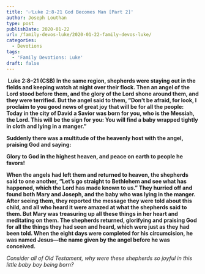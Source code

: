 ```yaml
---
title: '✅Luke 2:8-21 God Becomes Man [Part 2]'
author: Joseph Louthan
type: post
publishDate: 2020-01-22
url: /family-devos-luke/2020-01-22-family-devos-luke/
categories:
  - Devotions
tags:
  - 'Family Devotions: Luke'
draft: false
---
```


​		**Luke 2:8–21 (CSB) In the same region, shepherds were staying out in the fields and keeping watch at night over their flock.  Then an angel of the Lord stood before them, and the glory of the Lord shone around them, and they were terrified.  But the angel said to them, “Don’t be afraid, for look, I proclaim to you good news of great joy that will be for all the people:  Today in the city of David a Savior was born for you, who is the Messiah, the Lord.  This will be the sign for you: You will find a baby wrapped tightly in cloth and lying in a manger.”**  

**Suddenly there was a multitude of the heavenly host with the angel, praising God and saying:**  

**Glory to God in the highest heaven, and peace on earth to people he favors!**  

**When the angels had left them and returned to heaven, the shepherds said to one another, “Let’s go straight to Bethlehem and see what has happened, which the Lord has made known to us.”  They hurried off and found both Mary and Joseph, and the baby who was lying in the manger.  After seeing them, they reported the message they were told about this child,  and all who heard it were amazed at what the shepherds said to them.  But Mary was treasuring up all these things in her heart and meditating on them.  The shepherds returned, glorifying and praising God for all the things they had seen and heard, which were just as they had been told.  When the eight days were completed for his circumcision, he was named Jesus—the name given by the angel before he was conceived.** 

*Consider all of Old Testament, why were these shepherds so joyful in this little baby boy being born?*